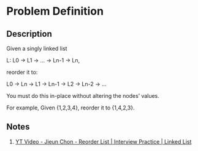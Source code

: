 # Problem Definition

## Description

Given a singly linked list

L: L0 → L1 → … → Ln-1 → Ln,

reorder it to:

L0 → Ln → L1 → Ln-1 → L2 → Ln-2 → …

You must do this in-place without altering the nodes’ values.

For example, Given {1,2,3,4}, reorder it to {1,4,2,3}.

## Notes

1. [YT Video - Jieun Chon - Reorder List | Interview Practice | Linked List](https://www.youtube.com/watch?v=feRbQevuKZs)